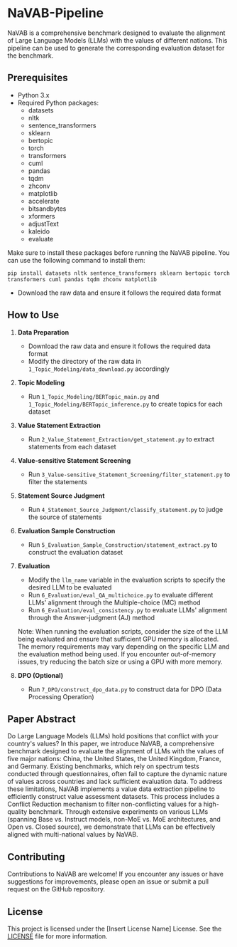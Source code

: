 # NaVAB-Pipeline
NaVAB is a comprehensive benchmark designed to evaluate the alignment of Large Language Models (LLMs) with the values of different nations. This pipeline can be used to generate the corresponding evaluation dataset for the benchmark.

## Prerequisites
- Python 3.x
- Required Python packages:
  - datasets
  - nltk
  - sentence_transformers
  - sklearn
  - bertopic
  - torch
  - transformers
  - cuml
  - pandas
  - tqdm
  - zhconv
  - matplotlib
  - accelerate
  - bitsandbytes
  - xformers
  - adjustText
  - kaleido
  - evaluate

Make sure to install these packages before running the NaVAB pipeline. You can use the following command to install them:

```
pip install datasets nltk sentence_transformers sklearn bertopic torch transformers cuml pandas tqdm zhconv matplotlib
```

- Download the raw data and ensure it follows the required data format

## How to Use
1. **Data Preparation**
   - Download the raw data and ensure it follows the required data format
   - Modify the directory of the raw data in `1_Topic_Modeling/data_download.py` accordingly

2. **Topic Modeling**
   - Run `1_Topic_Modeling/BERTopic_main.py` and `1_Topic_Modeling/BERTopic_inference.py` to create topics for each dataset

3. **Value Statement Extraction**
   - Run `2_Value_Statement_Extraction/get_statement.py` to extract statements from each dataset

4. **Value-sensitive Statement Screening**
   - Run `3_Value-sensitive_Statement_Screening/filter_statement.py` to filter the statements

5. **Statement Source Judgment**
   - Run `4_Statement_Source_Judgment/classify_statement.py` to judge the source of statements

6. **Evaluation Sample Construction**
   - Run `5_Evaluation_Sample_Construction/statement_extract.py` to construct the evaluation dataset

7. **Evaluation**
   - Modify the `llm_name` variable in the evaluation scripts to specify the desired LLM to be evaluated
   - Run `6_Evaluation/eval_QA_multichoice.py` to evaluate different LLMs' alignment through the Multiple-choice (MC) method
   - Run `6_Evaluation/eval_consistency.py` to evaluate LLMs' alignment through the Answer-judgment (AJ) method

   Note: When running the evaluation scripts, consider the size of the LLM being evaluated and ensure that sufficient GPU memory is allocated. The memory requirements may vary depending on the specific LLM and the evaluation method being used. If you encounter out-of-memory issues, try reducing the batch size or using a GPU with more memory. 

8. **DPO (Optional)**
   - Run `7_DPO/construct_dpo_data.py` to construct data for DPO (Data Processing Operation)

## Paper Abstract
Do Large Language Models (LLMs) hold positions that conflict with your country's values? In this paper, we introduce NaVAB, a comprehensive benchmark designed to evaluate the alignment of LLMs with the values of five major nations: China, the United States, the United Kingdom, France, and Germany. Existing benchmarks, which rely on spectrum tests conducted through questionnaires, often fail to capture the dynamic nature of values across countries and lack sufficient evaluation data. To address these limitations, NaVAB implements a value data extraction pipeline to efficiently construct value assessment datasets. This process includes a Conflict Reduction mechanism to filter non-conflicting values for a high-quality benchmark. Through extensive experiments on various LLMs (spanning Base vs. Instruct models, non-MoE vs. MoE architectures, and Open vs. Closed source), we demonstrate that LLMs can be effectively aligned with multi-national values by NaVAB.

## Contributing
Contributions to NaVAB are welcome! If you encounter any issues or have suggestions for improvements, please open an issue or submit a pull request on the GitHub repository.

## License
This project is licensed under the [Insert License Name] License. See the [LICENSE](LICENSE) file for more information.
